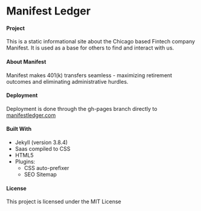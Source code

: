# Manifest Ledger
#### Project
This is a static informational site about the Chicago based Fintech company Manifest.  It is used as a base for others to find and interact with us.


#### About Manifest
Manifest makes 401(k) transfers seamless - maximizing retirement outcomes and eliminating administrative hurdles. 

#### Deployment
Deployment is done through the gh-pages branch directly to <a href="www.manifestledger.com">manifestledger.com</a>

#### Built With
* Jekyll (version 3.8.4)
*  Saas compiled to CSS
*  HTML5
* Plugins:
     * CSS auto-prefixer 
     * SEO Sitemap 
     
#### License    
This project is licensed under the MIT License